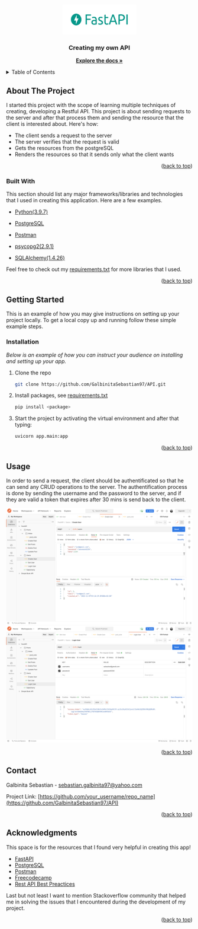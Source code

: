 <div id="top"></div>

<!-- PROJECT LOGO -->
<br />
<div align="center">
  <a href="">
    <img src="Images/logo-teal.png" alt="Logo" width="200" height="80">
  </a>

  <h3 align="center">Creating my own API</h3>

  <p align="center">
    <a href="https://fastapi.tiangolo.com"><strong>Explore the docs »</strong></a>
  </p>
</div>



<!-- TABLE OF CONTENTS -->
<details>
  <summary>Table of Contents</summary>
  <ol>
    <li>
      <a href="#about-the-project">About The Project</a>
      <ul>
        <li><a href="#built-with">Built With</a></li>
      </ul>
    </li>
    <li>
      <a href="#getting-started">Getting Started</a>
      <ul>
        <li><a href="#installation">Installation</a></li>
      </ul>
    </li>
    <li><a href="#usage">Usage</a></li>
    <li><a href="#contact">Contact</a></li>
    <li><a href="#acknowledgments">Acknowledgments</a></li>
  </ol>
</details>



<!-- ABOUT THE PROJECT -->
## About The Project

I started this project with the scope of learning multiple techniques of creating, developing a Restful API. This project is about sending requests to the server and after that process them and sending the resource that the client is interested about.
Here's how:
* The client sends a request to the server
* The server verifies that the request is valid
* Gets the resources from the postgreSQL
* Renders the resources so that it sends only what the client wants 


<p align="right">(<a href="#top">back to top</a>)</p>



### Built With

This section should list any major frameworks/libraries and technologies that I used in creating this application. Here are a few examples.

* [Python(3.9.7)](https://nextjs.org/)
* [PostgreSQL](https://reactjs.org/)
* [Postman](https://vuejs.org/)

* [psycopg2(2.9.1)](https://angular.io/)
* [SQLAlchemy(1.4.26)](https://svelte.dev/)

Feel free to check out my [requirements.txt](https://github.com/GalbinitaSebastian97/API/blob/main/requirements.txt) for more libraries that I used.

<p align="right">(<a href="#top">back to top</a>)</p>


<!-- GETTING STARTED -->
## Getting Started

This is an example of how you may give instructions on setting up your project locally.
To get a local copy up and running follow these simple example steps.

### Installation

_Below is an example of how you can instruct your audience on installing and setting up your app._

1. Clone the repo
   ```sh
   git clone https://github.com/GalbinitaSebastian97/API.git
   ```
2. Install packages, see [requirements.txt](https://github.com/GalbinitaSebastian97/API/blob/main/requirements.txt)
   ```sh
   pip install <package>
   ```
3. Start the project by activating the virtual environment and after that typing:
   ```sh
   uvicorn app.main:app
   ```

<p align="right">(<a href="#top">back to top</a>)</p>



<!-- USAGE EXAMPLES -->
## Usage

In order to send a request, the client should be authentificated so that he can send any CRUD operations to the server. The authentification process is done by
sending the username and the password to the server, and if they are valid a token that expires after 30 mins is send back to the client.
<div align="center">
    <img src="Images/create_user.png" alt="create_user" >
    <img src="Images/login_user.png" alt="login_user">
</div>

<p align="right">(<a href="#top">back to top</a>)</p>


<!-- CONTACT -->
## Contact

Galbinita Sebastian - sebastian.galbinita97@yahoo.com

Project Link: [https://github.com/your_username/repo_name](https://github.com/GalbinitaSebastian97/API)

<p align="right">(<a href="#top">back to top</a>)</p>



<!-- ACKNOWLEDGMENTS -->
## Acknowledgments

This space is for the resources that I found very helpful in creating this app!

* [FastAPI](https://fastapi.tiangolo.com)
* [PostgreSQL](https://www.postgresql.org/docs/current/)
* [Postman](https://learning.postman.com/docs/getting-started/introduction/)
* [Freecodecamp](https://www.freecodecamp.org/news/creating-apis-with-python-free-19-hour-course/)
* [Rest API Best Preactices](https://www.freecodecamp.org/news/rest-api-best-practices-rest-endpoint-design-examples/)

Last but not least I want to mention Stackoverflow community that helped me in solving the issues that I encountered during the development of my project.

<p align="right">(<a href="#top">back to top</a>)</p>

